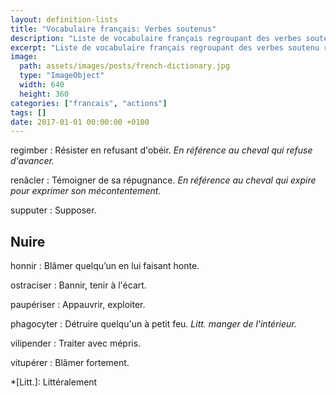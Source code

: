 ```yaml
---
layout: definition-lists
title: "Vocabulaire français: Verbes soutenus"
description: "Liste de vocabulaire français regroupant des verbes soutenu relativement courants."
excerpt: "Liste de vocabulaire français regroupant des verbes soutenu relativement courants."
image:
  path: assets/images/posts/french-dictionary.jpg
  type: "ImageObject"
  width: 640
  height: 360
categories: ["francais", "actions"]
tags: []
date: 2017-01-01 00:00:00 +0100
---
```


regimber
: Résister en refusant d'obéir.
*En référence au cheval qui refuse d'avancer.*

renâcler
: Témoigner de sa répugnance.
*En référence au cheval qui expire pour exprimer son mécontentement.*

supputer
: Supposer.


## Nuire

honnir
: Blâmer quelqu’un en lui faisant honte.

ostraciser
: Bannir, tenir à l'écart.

paupériser
: Appauvrir, exploiter.

phagocyter
: Détruire quelqu'un à petit feu.
*Litt. manger de l'intérieur.*

vilipender
: Traiter avec mépris.

vitupérer
: Blâmer fortement.



*[Litt.]: Littéralement
